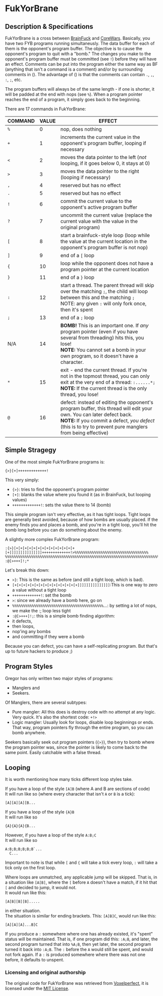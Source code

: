 # FukYorBrane

## Description & Specifications
FukYorBrane is a cross between [BrainFuck](https://esolangs.org/wiki/Brainfuck) and [CoreWars](http://corewar.co.uk/).
Basically, you have two FYB programs
running simultaneusly.  The data buffer for each of them is the opponent's program buffer.  The
objective is to cause the opponent's program to quit with a "bomb."  The changes you make to the
opponent's program buffer must be committed (see `!`) before they will have an effect.
Comments can be put into the program either the same way as BF (anything that isn't a command is a
comment) and/or by surrounding comments in ().  The advantage of () is that the comments can
contain `.`, `,`, `:`, `;`, etc.

The program buffers will always be of the same length - if one is shorter, it will be padded at the
end with nops (see `%`).  When a program pointer reaches the end of a program, it simply goes back to
the beginning.

There are 17 commands in FukYorBrane:

COMMAND | VALUE | EFFECT
------- | ----- | -------
    `%` |     0 | nop, does nothing
    `+` |     1 | increments the current value in the opponent's program buffer, looping if necessary
    `<` |     2 | moves the data pointer to the left (*not* looping, if it goes below 0, it stays at 0)
    `>` |     3 | moves the data pointer to the right (looping if necessary)
    `,` |     4 | reserved but has no effect
    `.` |     5 | reserved but has no effect
    `!` |     6 | commit the current value to the opponent's active program buffer
    `?` |     7 | uncommit the current value (replace the current value with the value in the original program)
    `[` |     8 | start a brainfuck-style loop (loop while the value at the current location in the opponent's program buffer is not nop)
    `]` |     9 | end of a `[` loop
    `{` |    10 | loop while the opponent does not have a program pointer at the current location
    `}` |    11 | end of a `}` loop
    `:` |    12 | start a thread.  The parent thread will skip over the matching `;`, the child will loop between this and the matching `;`<br>NOTE: any given `:` will only fork once, then it's spent
    `;` |    13 | end of a `;` loop
    N/A |    14 | **BOMB!**  This is an important one.  If *any* program pointer (even if you have several from threading) hits this, you lose!<br>**NOTE:** You cannot set a bomb in your own program, so it doesn't have a character.
    `*` |    15 | exit - end the current thread.  If you're not in the topmost thread, you can only exit at the very end of a thread: `:......*;`<br>**NOTE:** If the current thread is the only thread, you lose!
    `@` |    16 | defect: instead of editing the opponent's program buffer, this thread will edit your own.  You can later defect back.<br>**NOTE:** If you commit a defect, *you defect* (this is to try to prevent pure manglers from being effective)


## Simple Stragegy
One of the most simple FukYorBrane programs is:

```
{>}[+]+++++++++++++!
```

This very simply:
 * `{>}`: tries to find the opponent's program pointer
 * `[+]`: blanks the value where you found it (as in BrainFuck, but looping values)
 * `+++++++++++++!`: sets the value there to 14 (bomb)

This simple program isn't very effective, as it has tight loops.  Tight loops are generally best
avoided, because of how bombs are usually placed.  If the enemy finds you and places a bomb, and
you're in a tight loop, you'll hit the bomb long before you can do something about the enemy.

A slightly more complex FukYorBrane program:

```
:{>}[+[+[+[+[+[+[+[+[+[+[+[+[+[+[+]]]]]]]]]]]]]]]+++++++++++++!>%%%%%%%%%%%%%%%%%%%%%%%%%%%%%%%%%%
%%%%%%%%%%%%%%%%%%%%%%%%%%%%%%%%%%%%%%%%%%%%%%%%%%%%%%%%%%%%%%%%%%%%%%%%%%%%%%%%%%%%%%%%%%%%%%%%%%;
:@[>+++]!;*
```

Let's break this down:
 * `>}`: This is the same as before (and still a tight loop, which is bad).
 * `[+[+[+[+[+[+[+[+[+[+[+[+[+[+[+]]]]]]]]]]]]]]]`:This is one way to zero a value without a tight loop
 * `+++++++++++++!`: set the bomb
 * `>`: since we already have a bomb here, go on
 * `%%%%%%%%%%%%%%%%%%%%%%%%%%%%%%%%%%%%%%%%%%`...: by setting a lot of nops, we make the :; loop less tight
 * `:@[>+++]!;`: this is a simple bomb finding algorithm:
  * it defects,
  * then loops,
  * nop'ing any bombs
  * and committing if they were a bomb

Because you can defect, you can have a self-replicating program.  But that's up to future hackers to produce ;)

## Program Styles
Gregor has only written two major styles of programs:
 * Manglers and
 * Seekers.

Of Manglers, there are several subtypes:
 * Pure mangler: All this does is destroy code with no attempt at any logic.  Very quick.  It's also the shortest code: `+!>`
 * Logic mangler: Usually look for loops, disable loop beginnings or ends.  That way, program pointers fly through the entire program, so you can bomb anywhere.

Seekers basically seek out program pointers (`{>}`), then try to bomb where the program pointer was, since the pointer is likely to come back to the same point.  Easily catchable with a false thread.

## Looping
It is worth mentioning how many ticks different loop styles take.

If you have a loop of the style `[A]B` (where A and B are sections of code)  
It will run like so (where every character that isn't `A` or `B` is a tick):

```
[A][A][A][B...
```


If you have a loop of the style `{A}B`  
It will run like so

```
{A}{A}{A}{B...
```

However, if you have a loop of the style `A:B;C`  
It will run like so

```
A:B;B;B;B;B;B`...
  C...
```


Important to note is that while `[` and `{` will take a tick every loop, `:` will take a tick only on the first loop.

Where loops are unmatched, any applicable jump will be skipped.  That is, in a situation like `[A[B]`,
where the `[` before `A` doesn't have a match, if it hit that `[` and decided to jump, it would not.  
It would run like this:

```
[A[B][B][B].....
```

in either situation.  
The situation is similar for ending brackets.  This: `[A]B]C`, would run like this:

```
[A][A][A]...B]C
```

If you produce a `:` somewhere where one has already existed, it's "spent" status will be maintained.
That is, if one program did this: `:A;B`, and later, the second program turned that into `%A;B`, then yet later, the second program turned it back into `:A;B`.
The `:` before the `A` would still be spent, and would not fork again.  If a `:` is produced somewhere
where there was not one before, it defaults to unspent.


### Licensing and original authorship
The original code for FukYorBrane was retrieved from [Voxelperfect](http://esoteric.voxelperfect.net/files/fyb/), it is licensed under the [MIT License](https://opensource.org/licenses/MIT).
